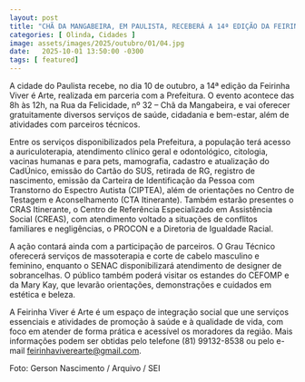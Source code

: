 ```yaml
---
layout: post
title: "CHÃ DA MANGABEIRA, EM PAULISTA, RECEBERÁ A 14ª EDIÇÃO DA FEIRINHA VIVER É ARTE COM SERVIÇOS GRATUITOS"
categories: [ Olinda, Cidades ]
image: assets/images/2025/outubro/01/04.jpg
date:   2025-10-01 13:50:00 -0300
tags: [ featured]
---
```

A cidade do Paulista recebe, no dia 10 de outubro, a 14ª edição da Feirinha Viver é Arte, realizada em parceria com a Prefeitura. O evento acontece das 8h às 12h, na Rua da Felicidade, nº 32 – Chã da Mangabeira, e vai oferecer gratuitamente diversos serviços de saúde, cidadania e bem-estar, além de atividades com parceiros técnicos.

Entre os serviços disponibilizados pela Prefeitura, a população terá acesso a auriculoterapia, atendimento clínico geral e odontológico, citologia, vacinas humanas e para pets, mamografia, cadastro e atualização do CadÚnico, emissão do Cartão do SUS, retirada de RG, registro de nascimento, emissão da Carteira de Identificação da Pessoa com Transtorno do Espectro Autista (CIPTEA), além de orientações no Centro de Testagem e Aconselhamento (CTA Itinerante). Também estarão presentes o CRAS Itinerante, o Centro de Referência Especializado em Assistência Social (CREAS), com atendimento voltado a situações de conflitos familiares e negligências, o PROCON e a Diretoria de Igualdade Racial.

A ação contará ainda com a participação de parceiros. O Grau Técnico oferecerá serviços de massoterapia e corte de cabelo masculino e feminino, enquanto o SENAC disponibilizará atendimento de designer de sobrancelhas. O público também poderá visitar os estandes do CEFOMP e da Mary Kay, que levarão orientações, demonstrações e cuidados em estética e beleza.

A Feirinha Viver é Arte é um espaço de integração social que une serviços essenciais e atividades de promoção à saúde e à qualidade de vida, com foco em atender de forma prática e acessível os moradores da região. Mais informações podem ser obtidas pelo telefone (81) 99132-8538 ou pelo e-mail feirinhaviverearte@gmail.com.

Foto: Gerson Nascimento / Arquivo / SEI